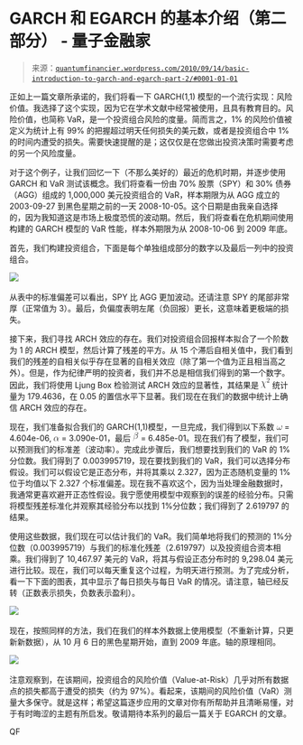 <!--yml

category: 未分类

date: 2024-05-18 14:02:33

-->

# GARCH 和 EGARCH 的基本介绍（第二部分） - 量子金融家

> 来源：[`quantumfinancier.wordpress.com/2010/09/14/basic-introduction-to-garch-and-egarch-part-2/#0001-01-01`](https://quantumfinancier.wordpress.com/2010/09/14/basic-introduction-to-garch-and-egarch-part-2/#0001-01-01)

正如上一篇文章所承诺的，我们将看一下 GARCH(1,1) 模型的一个流行实现：风险价值。我选择了这个实现，因为它在学术文献中经常被使用，且具有教育目的。风险价值，也简称 VaR，是一个投资组合风险的度量。简而言之，1% 的风险价值被定义为统计上有 99% 的把握超过明天任何损失的美元数，或者是投资组合中 1% 的时间内遭受的损失。需要快速提醒的是；这仅仅是在您做出投资决策时需要考虑的另一个风险度量。

对于这个例子，让我们回忆一下（不那么美好的）最近的危机时期，并逐步使用 GARCH 和 VaR 测试该概念。我们将查看一份由 70% 股票（SPY）和 30% 债券（AGG）组成的 1,000,000 美元投资组合的 VaR，样本期限为从 AGG 成立的 2003-09-27 到黑色星期之前的一天 2008-10-05。这个日期是由我亲自选择的，因为我知道这是市场上极度恐慌的波动期。然后，我们将查看在危机期间使用构建的 GARCH 模型的 VaR 性能，样本外期限为从 2008-10-06 到 2009 年底。

首先，我们构建投资组合，下面是每个单独组成部分的数字以及最后一列中的投资组合。

![](https://quantumfinancier.wordpress.com/wp-content/uploads/2010/09/garchvar-table1.png)

从表中的标准偏差可以看出，SPY 比 AGG 更加波动。还请注意 SPY 的尾部非常厚（正常值为 3）。最后，负偏度表明左尾（负回报）更长，这意味着更极端的损失。

接下来，我们寻找 ARCH 效应的存在。我们对投资组合回报样本拟合了一个阶数为 1 的 ARCH 模型，然后计算了残差的平方。从 15 个滞后自相关值中，我们看到我们的残差的自相关似乎存在显著的自相关效应（除了第一个值为正且相当高之外）。但是，作为纪律严明的投资者，我们并不总是相信我们得到的第一个数字。因此，我们将使用 Ljung Box 检验测试 ARCH 效应的显著性，其结果是 ![χ²](img/486157f18ff756830d49d49434de9488.png) 统计量为 179.4636，在 0.05 的置信水平下显著。我们现在在我们的数据中统计上确信 ARCH 效应的存在。

现在，我们准备拟合我们的 GARCH(1,1)模型，一旦完成，我们得到以下系数 ![\omega](img/31be2a82f5850c4b8d4e2955224eeb04.png) = 4.604e-06, ![\alpha](img/f5fb76ec52c44f4a8e0c177dfff13a37.png) = 3.090e-01，最后 ![\beta](img/f9945033638559773cc6e79ca10fea7a.png) = 6.485e-01。现在我们有了模型，我们可以预测我们的标准差（波动率）。完成此步骤后，我们想要找到我们的 VaR 的 1%分位数。我们得到了 0.003995719，现在要找到我们的 VaR，我们可以选择分布假设。我们可以假设它是正态分布，并将其乘以 2.327，因为正态随机变量的 1%位于均值以下 2.327 个标准偏差。现在我不喜欢这个，因为当处理金融数据时，我通常更喜欢避开正态性假设。我宁愿使用模型中观察到的误差的经验分布。只需将模型残差标准化并观察其经验分布以找到 1%分位数；我们得到了 2.619797 的结果。

使用这些数据，我们现在可以估计我们的 VaR。我们简单地将我们的预测的 1%分位数（0.003995719）与我们的标准化残差（2.619797）以及投资组合资本相乘。我们得到了 10,467.97 美元的 VaR，将其与假设正态分布时的 9,298.04 美元进行比较。现在，我们可以每天重复这个过程，为明天进行预测。为了完成分析，看一下下面的图表，其中显示了每日损失与每日 VaR 的情况。请注意，轴已经反转（正数表示损失，负数表示盈利）。

![](https://quantumfinancier.wordpress.com/wp-content/uploads/2010/09/garchvar-insample.png)

现在，按照同样的方法，我们在我们的样本外数据上使用模型（不重新计算，只更新新数据），从 10 月 6 日的黑色星期开始，直到 2009 年底。轴的原理相同。

![](https://quantumfinancier.wordpress.com/wp-content/uploads/2010/09/garchvar-outsample.png)

注意观察到，在该期间，投资组合的风险价值（Value-at-Risk）几乎对所有数据点的损失都高于遭受的损失（约为 97%）。看起来，该期间的风险价值（VaR）测量大多保守。就是这样；希望这篇逐步应用的文章对你有所帮助并且清晰易懂，对于有时晦涩的主题有所启发。敬请期待本系列的最后一篇关于 EGARCH 的文章。

QF
